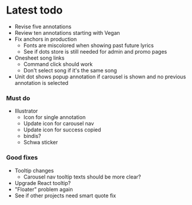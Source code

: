 # Latest todo
* Revise five annotations
* Review ten annotations starting with Vegan
* Fix anchors in production
    * Fonts are miscolored when showing past future lyrics
    * See if dots store is still needed for admin and promo pages
* Onesheet song links
    * Command click should work
    * Don't select song if it's the same song
* Unit dot shows popup annotation if carousel is shown and no previous annotation is selected

### Must do
* Illustrator
    * Icon for single annotation
    * Update icon for carousel nav
    * Update icon for success copied
    * bindis?
    * Schwa sticker

### Good fixes
* Tooltip changes
    * Carousel nav tooltip texts should be more clear?
* Upgrade React tooltip?
* "Floater" problem again
* See if other projects need smart quote fix